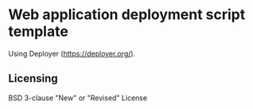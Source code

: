 # Web application deployment script template

Using Deployer (https://deployer.org/). 

## Licensing
BSD 3-clause "New" or "Revised" License